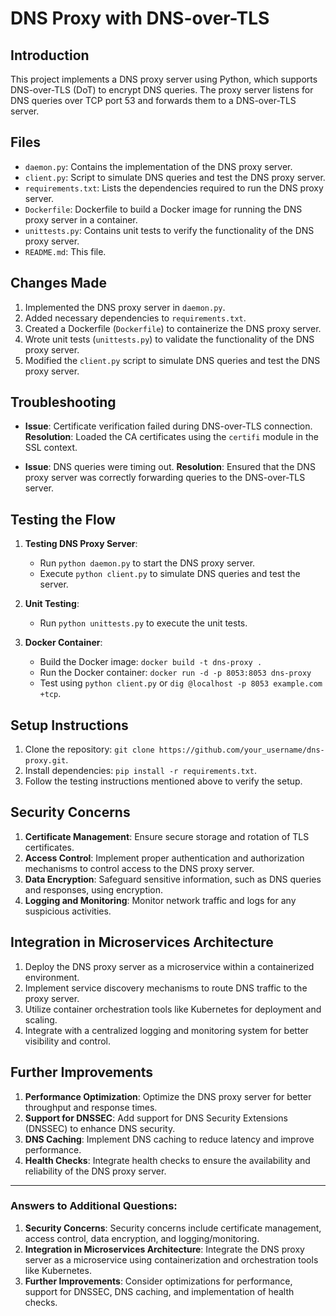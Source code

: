 # DNS Proxy with DNS-over-TLS

## Introduction

This project implements a DNS proxy server using Python, which supports DNS-over-TLS (DoT) to encrypt DNS queries. The proxy server listens for DNS queries over TCP port 53 and forwards them to a DNS-over-TLS server.

## Files

- `daemon.py`: Contains the implementation of the DNS proxy server.
- `client.py`: Script to simulate DNS queries and test the DNS proxy server.
- `requirements.txt`: Lists the dependencies required to run the DNS proxy server.
- `Dockerfile`: Dockerfile to build a Docker image for running the DNS proxy server in a container.
- `unittests.py`: Contains unit tests to verify the functionality of the DNS proxy server.
- `README.md`: This file.

## Changes Made

1. Implemented the DNS proxy server in `daemon.py`.
2. Added necessary dependencies to `requirements.txt`.
3. Created a Dockerfile (`Dockerfile`) to containerize the DNS proxy server.
4. Wrote unit tests (`unittests.py`) to validate the functionality of the DNS proxy server.
5. Modified the `client.py` script to simulate DNS queries and test the DNS proxy server.

## Troubleshooting

- **Issue**: Certificate verification failed during DNS-over-TLS connection.
  **Resolution**: Loaded the CA certificates using the `certifi` module in the SSL context.

- **Issue**: DNS queries were timing out.
  **Resolution**: Ensured that the DNS proxy server was correctly forwarding queries to the DNS-over-TLS server.

## Testing the Flow

1. **Testing DNS Proxy Server**:
   - Run `python daemon.py` to start the DNS proxy server.
   - Execute `python client.py` to simulate DNS queries and test the server.

2. **Unit Testing**:
   - Run `python unittests.py` to execute the unit tests.

3. **Docker Container**:
   - Build the Docker image: `docker build -t dns-proxy .`
   - Run the Docker container: `docker run -d -p 8053:8053 dns-proxy`
   - Test using `python client.py` or `dig @localhost -p 8053 example.com +tcp`.

## Setup Instructions

1. Clone the repository: `git clone https://github.com/your_username/dns-proxy.git`.
2. Install dependencies: `pip install -r requirements.txt`.
3. Follow the testing instructions mentioned above to verify the setup.

## Security Concerns

1. **Certificate Management**: Ensure secure storage and rotation of TLS certificates.
2. **Access Control**: Implement proper authentication and authorization mechanisms to control access to the DNS proxy server.
3. **Data Encryption**: Safeguard sensitive information, such as DNS queries and responses, using encryption.
4. **Logging and Monitoring**: Monitor network traffic and logs for any suspicious activities.

## Integration in Microservices Architecture

1. Deploy the DNS proxy server as a microservice within a containerized environment.
2. Implement service discovery mechanisms to route DNS traffic to the proxy server.
3. Utilize container orchestration tools like Kubernetes for deployment and scaling.
4. Integrate with a centralized logging and monitoring system for better visibility and control.

## Further Improvements

1. **Performance Optimization**: Optimize the DNS proxy server for better throughput and response times.
2. **Support for DNSSEC**: Add support for DNS Security Extensions (DNSSEC) to enhance DNS security.
3. **DNS Caching**: Implement DNS caching to reduce latency and improve performance.
4. **Health Checks**: Integrate health checks to ensure the availability and reliability of the DNS proxy server.

---

### Answers to Additional Questions:

1. **Security Concerns**: Security concerns include certificate management, access control, data encryption, and logging/monitoring.
2. **Integration in Microservices Architecture**: Integrate the DNS proxy server as a microservice using containerization and orchestration tools like Kubernetes.
3. **Further Improvements**: Consider optimizations for performance, support for DNSSEC, DNS caching, and implementation of health checks.
